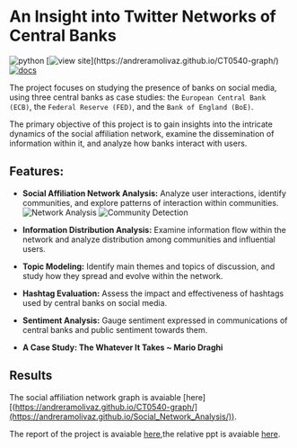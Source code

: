 # An Insight into Twitter Networks of Central Banks  

![python](https://img.shields.io/badge/python-3.9-green?style=flat)
[![view site]([https://img.shields.io/badge/view%20site-graph-blue?style=flat&link=https://andreramolivaz.github.io/CT0540-graph/](https://andreramolivaz.github.io/Social_Network_Analysis/))](https://andreramolivaz.github.io/CT0540-graph/)
[![docs](https://img.shields.io/badge/docs-paper-blue?style=flat&link=https://andreramolivaz.github.io/CT0540-graph/)](https://github.com/andreramolivaz/ecb_boe_fed-social_network_analysis/blob/main/report/article_3.pdf)

The project focuses on studying the presence of banks on social media, using three central banks as case studies: the `European Central Bank (ECB)`, the `Federal Reserve (FED)`, and the `Bank of England (BoE)`.

The primary objective of this project is to gain insights into the intricate dynamics of the social affiliation network, examine the dissemination of information within it, and analyze how banks interact with users.

## Features:

- **Social Affiliation Network Analysis:** Analyze user interactions, identify communities, and explore patterns of interaction within communities.
  ![Network Analysis](https://raw.githubusercontent.com/andreramolivaz/Social_Network_Analysis/main/gephi/output/Schermata%202023-06-21%20alle%2009.48.33.png)
  ![Community Detection](https://raw.githubusercontent.com/andreramolivaz/Social_Network_Analysis/main/gephi/output/Schermata%202023-06-21%20alle%2009.48.23.png)

- **Information Distribution Analysis:** Examine information flow within the network and analyze distribution among communities and influential users. 
- **Topic Modeling:** Identify main themes and topics of discussion, and study how they spread and evolve within the network. 

- **Hashtag Evaluation:** Assess the impact and effectiveness of hashtags used by central banks on social media. 

- **Sentiment Analysis:** Gauge sentiment expressed in communications of central banks and public sentiment towards them. 

- **A Case Study: The Whatever It Takes ~ Mario Draghi**



## Results

The social affiliation network graph is avaiable [here][(https://andreramolivaz.github.io/CT0540-graph/](https://andreramolivaz.github.io/Social_Network_Analysis/)).

The report of the project is avaiable [here](https://github.com/andreramolivaz/ecb_boe_fed-social_network_analysis/blob/main/report/article_3.pdf),the relative ppt is avaiable [here](https://github.com/andreramolivaz/ecb_boe_fed-social_network_analysis/blob/main/report/SNA.pdf).


